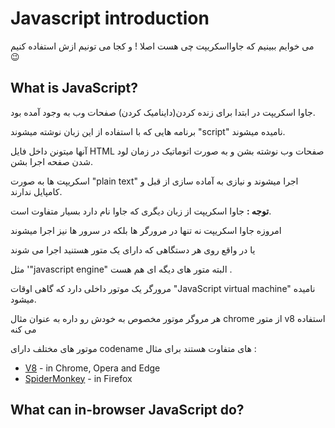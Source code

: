 # Javascript introduction

می خوایم ببینیم که جاوااسکریپت چی هست اصلا ! و کجا می تونیم ازش استفاده کنیم 😉

## What is JavaScript?
جاوا اسکریپت در ابتدا برای زنده کردن(داینامیک کردن) صفحات وب به وجود آمده بود.

برنامه هایی که با استفاده از این زبان نوشته میشوند "script" نامیده میشوند.

آنها میتونن داخل فایل HTML صفحات وب نوشته بشن و به صورت اتوماتیک در زمان لود شدن صفحه اجرا بشن.

اسکریپت ها به صورت "plain text" اجرا میشوند و نیازی به آماده سازی از قبل و کامپایل ندارند.

**توجه :** جاوا اسکریپت از زبان دیگری که جاوا نام دارد بسیار متفاوت است.

امروزه جاوا اسکریپت نه تنها در مرورگر ها بلکه در سرور ها نیز اجرا میشوند

یا در واقع روی هر دستگاهی که دارای یک  متور هستنید اجرا می شوند 

مثل '"javascript engine" البته متور های دیگه ای هم هست . 

مرورگر یک موتور داخلی دارد که گاهی اوقات "JavaScript virtual machine" نامیده میشود.


هر مروگر موتور مخصوص به خودش رو داره به عنوان مثال chrome از متور v8 استفاده می کنه 

موتور های مختلف دارای codename های متفاوت هستند برای مثال :<br>
- [V8](https://en.wikipedia.org/wiki/V8_(JavaScript_engine)) - in Chrome, Opera and Edge
- [SpiderMonkey](https://en.wikipedia.org/wiki/SpiderMonkey) - in Firefox

## What can in-browser JavaScript do?
